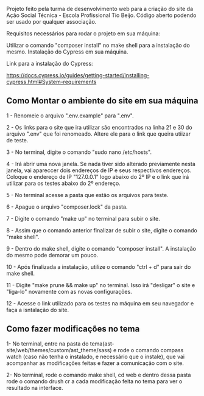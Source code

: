 Projeto feito pela turma de desenvolvimento web para a criação do site da Ação Social Técnica - Escola Profissional Tio Beijo. Código aberto podendo ser usado por qualquer associação.

Requisitos necessários para rodar o projeto em sua máquina:

Utilizar o comando "composer install" no make shell para a instalação do mesmo. Instalação do Cypress em sua máquina.

Link para a instalação do Cypress:

https://docs.cypress.io/guides/getting-started/installing-cypress.html#System-requirements

## Como Montar o ambiente do site em sua máquina

1 - Renomeie o arquivo ".env.example" para ".env".

2 - Os links para o site que ira utilizar são encontrados na linha 21 e 30 do arquivo ".env" que foi renomeado. Altere ele para o link que queira utiizar de teste.

3 - No terminal, digite o comando "sudo nano /etc/hosts".

4 - Irá abrir uma nova janela. Se nada tiver sido alterado previamente nesta janela, vai apareccer dois endereços de IP e seus respectivos endereços. Coloque o endereço de IP "127.0.0.1" logo abaixo do 2º IP e o link que irá utilizar para os testes abaixo do 2º endereço.

5 - No terminal acesse a pasta que estão os arquivos para teste. 

6 - Apague o arquivo "composer.lock" da pasta.

7 - Digite o comando "make up" no terminal para subir o site.

8 - Assim que o comando anterior finalizar de subir o site, digite o comando "make shell".

9 - Dentro do make shell, digite o comando "composer install". A instalação do mesmo pode demorar um pouco.

10 - Após finalizada a instalação, utilize o comando "ctrl + d" para sair do make shell.

11 - Digite "make prune && make up" no terminal. Isso irá "desligar" o site e "liga-lo" novamente com as novas configurações.

12 - Acesse o link utilizado para os testes na máquina em seu navegador e faça a isntalação do site.

## Como fazer modificações no tema

1- No terminal, entre na pasta do tema(ast-site/web/themes/custom/ast_theme/sass) e rode o comando compass watch (caso não tenha o instalado, e necessário que o instale), que vai acompanhar as modificações feitas e fazer a comunicação com o site.

2- No terminal, rode o comando make shell, cd web e dentro dessa pasta rode o comando drush cr a cada modificação feita no tema para ver o resultado na interface.

